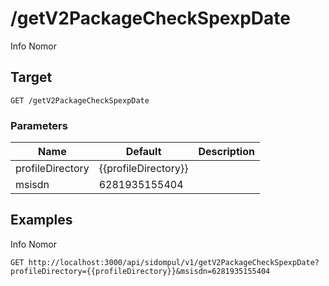 # /getV2PackageCheckSpexpDate
Info Nomor


## Target
```
GET /getV2PackageCheckSpexpDate
```

### Parameters
Name | Default | Description
--- | --- | ---
profileDirectory | {{profileDirectory}} | 
msisdn | 6281935155404 | 





## Examples
Info Nomor

```
GET http://localhost:3000/api/sidompul/v1/getV2PackageCheckSpexpDate?profileDirectory={{profileDirectory}}&msisdn=6281935155404


```

